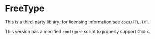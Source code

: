 FreeType
========

This is a third-party library; for licensing information see `docs/FTL.TXT`.

This version has a modified `configure` script to properly support Glidix.
